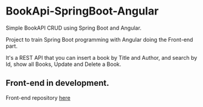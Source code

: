 # BookApi-SpringBoot-Angular
Simple BookAPI CRUD using Spring Boot and Angular.

Project to train Spring Boot programming with Angular doing the Front-end part.

It's a REST API that you can insert a book by Title and Author, and search by Id, show all Books, Update and Delete a Book.

## **Front-end in development.**

Front-end repository [here](https://github.com/TiagoVeri/BookApi-SpringBoot-Angular-Front-End)
